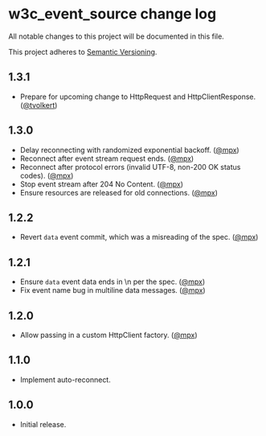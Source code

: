 # w3c_event_source change log

All notable changes to this project will be documented in this file.

This project adheres to [Semantic Versioning](http://semver.org/).

## 1.3.1
* Prepare for upcoming change to HttpRequest and HttpClientResponse. ([@tvolkert](https://github.com/tvolkert))

## 1.3.0
* Delay reconnecting with randomized exponential backoff. ([@mpx](https://github.com/mpx))
* Reconnect after event stream request ends. ([@mpx](https://github.com/mpx))
* Reconnect after protocol errors (invalid UTF-8, non-200 OK status codes). ([@mpx](https://github.com/mpx))
* Stop event stream after 204 No Content. ([@mpx](https://github.com/mpx))
* Ensure resources are released for old connections. ([@mpx](https://github.com/mpx))

## 1.2.2
* Revert `data` event commit, which was a misreading of the spec. ([@mpx](https://github.com/mpx))

## 1.2.1
* Ensure `data` event data ends in \n per the spec. ([@mpx](https://github.com/mpx))
* Fix event name bug in multiline data messages. ([@mpx](https://github.com/mpx))

## 1.2.0
* Allow passing in a custom HttpClient factory. ([@mpx](https://github.com/mpx))

## 1.1.0
* Implement auto-reconnect.

## 1.0.0
* Initial release.
